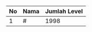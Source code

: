 | No | Nama            | Jumlah Level |
|----|-----------------|--------------|
| 1  | #    |    1998        |
